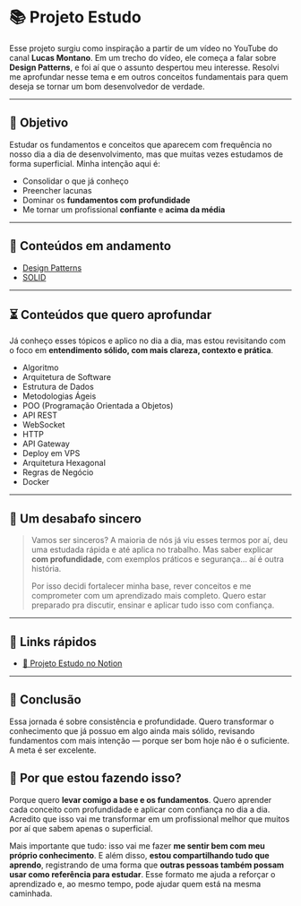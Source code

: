 # 📚 Projeto Estudo

Esse projeto surgiu como inspiração a partir de um vídeo no YouTube do canal **Lucas Montano**. Em um trecho do vídeo, ele começa a falar sobre **Design Patterns**, e foi aí que o assunto despertou meu interesse. Resolvi me aprofundar nesse tema e em outros conceitos fundamentais para quem deseja se tornar um bom desenvolvedor de verdade.

---

## 🚀 Objetivo

Estudar os fundamentos e conceitos que aparecem com frequência no nosso dia a dia de desenvolvimento, mas que muitas vezes estudamos de forma superficial. Minha intenção aqui é:

- Consolidar o que já conheço
- Preencher lacunas
- Dominar os **fundamentos com profundidade**
- Me tornar um profissional **confiante** e **acima da média**

---

## 🧠 Conteúdos em andamento

- [Design Patterns](https://www.notion.so/Design-Patterns-1c3b31615f058048be1fc50717a12319?pvs=21)
- [SOLID](https://www.notion.so/SOLID-1c4b31615f05805ca292e0a239da3373?pvs=21)

---

## ⏳ Conteúdos que quero aprofundar

Já conheço esses tópicos e aplico no dia a dia, mas estou revisitando com o foco em **entendimento sólido, com mais clareza, contexto e prática**.

- Algoritmo  
- Arquitetura de Software  
- Estrutura de Dados  
- Metodologias Ágeis  
- POO (Programação Orientada a Objetos)  
- API REST  
- WebSocket  
- HTTP  
- API Gateway  
- Deploy em VPS  
- Arquitetura Hexagonal  
- Regras de Negócio
- Docker

---

## 💬 Um desabafo sincero

> Vamos ser sinceros? A maioria de nós já viu esses termos por aí, deu uma estudada rápida e até aplica no trabalho. Mas saber explicar **com profundidade**, com exemplos práticos e segurança… aí é outra história.  
>  
> Por isso decidi fortalecer minha base, rever conceitos e me comprometer com um aprendizado mais completo. Quero estar preparado pra discutir, ensinar e aplicar tudo isso com confiança.

---

## 🔗 Links rápidos

- [🔗 Projeto Estudo no Notion](https://www.notion.so/Projeto-Estudo-1c3b31615f058093b8b1d7a82ab38d7e?pvs=4)

---

## 🧱 Conclusão

Essa jornada é sobre consistência e profundidade. Quero transformar o conhecimento que já possuo em algo ainda mais sólido, revisando fundamentos com mais intenção — porque ser bom hoje não é o suficiente. A meta é ser excelente.

## 🎯 Por que estou fazendo isso?

Porque quero **levar comigo a base e os fundamentos**.
Quero aprender cada conceito com profundidade e aplicar com confiança no dia a dia.
Acredito que isso vai me transformar em um profissional melhor que muitos por aí que sabem apenas o superficial.

Mais importante que tudo: isso vai me fazer **me sentir bem com meu próprio conhecimento**.
E além disso, **estou compartilhando tudo que aprendo**, registrando de uma forma que **outras pessoas também possam usar como referência para estudar**.
Esse formato me ajuda a reforçar o aprendizado e, ao mesmo tempo, pode ajudar quem está na mesma caminhada.
